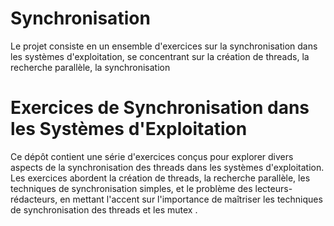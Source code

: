 # Synchronisation
Le projet consiste en un ensemble d'exercices sur la synchronisation dans les systèmes d'exploitation, se concentrant sur la création de threads, la recherche parallèle, la synchronisation

# Exercices de Synchronisation dans les Systèmes d'Exploitation

Ce dépôt contient une série d'exercices conçus pour explorer divers aspects de la synchronisation des threads dans les systèmes d'exploitation. Les exercices abordent la création de threads, la recherche parallèle, les techniques de synchronisation simples, et le problème des lecteurs-rédacteurs, en mettant l'accent sur l'importance de maîtriser les techniques de synchronisation des threads et les mutex .
